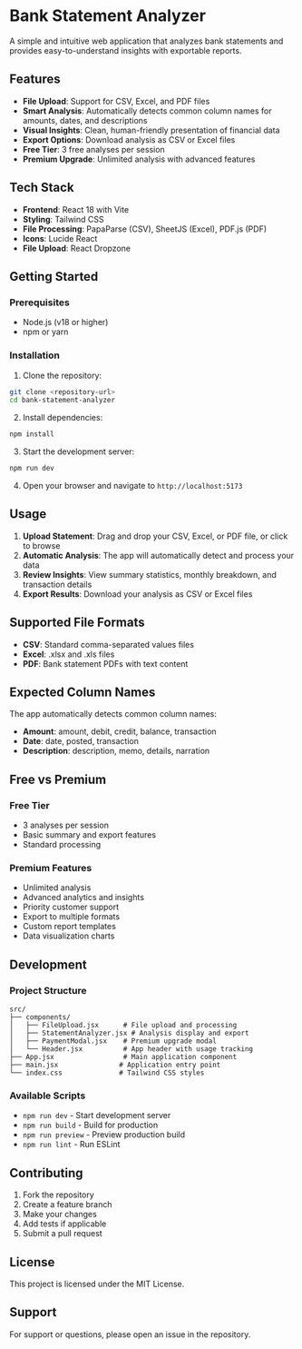 # Bank Statement Analyzer

A simple and intuitive web application that analyzes bank statements and provides easy-to-understand insights with exportable reports.

## Features

- **File Upload**: Support for CSV, Excel, and PDF files
- **Smart Analysis**: Automatically detects common column names for amounts, dates, and descriptions
- **Visual Insights**: Clean, human-friendly presentation of financial data
- **Export Options**: Download analysis as CSV or Excel files
- **Free Tier**: 3 free analyses per session
- **Premium Upgrade**: Unlimited analysis with advanced features

## Tech Stack

- **Frontend**: React 18 with Vite
- **Styling**: Tailwind CSS
- **File Processing**: PapaParse (CSV), SheetJS (Excel), PDF.js (PDF)
- **Icons**: Lucide React
- **File Upload**: React Dropzone

## Getting Started

### Prerequisites

- Node.js (v18 or higher)
- npm or yarn

### Installation

1. Clone the repository:
```bash
git clone <repository-url>
cd bank-statement-analyzer
```

2. Install dependencies:
```bash
npm install
```

3. Start the development server:
```bash
npm run dev
```

4. Open your browser and navigate to `http://localhost:5173`

## Usage

1. **Upload Statement**: Drag and drop your CSV, Excel, or PDF file, or click to browse
2. **Automatic Analysis**: The app will automatically detect and process your data
3. **Review Insights**: View summary statistics, monthly breakdown, and transaction details
4. **Export Results**: Download your analysis as CSV or Excel files

## Supported File Formats

- **CSV**: Standard comma-separated values files
- **Excel**: .xlsx and .xls files
- **PDF**: Bank statement PDFs with text content

## Expected Column Names

The app automatically detects common column names:

- **Amount**: amount, debit, credit, balance, transaction
- **Date**: date, posted, transaction
- **Description**: description, memo, details, narration

## Free vs Premium

### Free Tier
- 3 analyses per session
- Basic summary and export features
- Standard processing

### Premium Features
- Unlimited analysis
- Advanced analytics and insights
- Priority customer support
- Export to multiple formats
- Custom report templates
- Data visualization charts

## Development

### Project Structure

```
src/
├── components/
│   ├── FileUpload.jsx      # File upload and processing
│   ├── StatementAnalyzer.jsx # Analysis display and export
│   ├── PaymentModal.jsx    # Premium upgrade modal
│   └── Header.jsx          # App header with usage tracking
├── App.jsx                 # Main application component
├── main.jsx               # Application entry point
└── index.css              # Tailwind CSS styles
```

### Available Scripts

- `npm run dev` - Start development server
- `npm run build` - Build for production
- `npm run preview` - Preview production build
- `npm run lint` - Run ESLint

## Contributing

1. Fork the repository
2. Create a feature branch
3. Make your changes
4. Add tests if applicable
5. Submit a pull request

## License

This project is licensed under the MIT License.

## Support

For support or questions, please open an issue in the repository.
